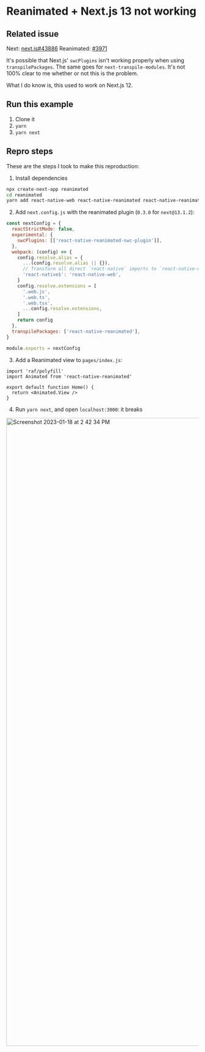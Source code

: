 # Reanimated + Next.js 13 not working

## Related issue

Next: [next.js#43886](https://github.com/vercel/next.js/issues/43886)
Reanimated: [#3971](https://github.com/software-mansion/react-native-reanimated/issues/3971)

It's possible that Next.js' `swcPlugins` isn't working properly when using `transpilePackages`. The same goes for `next-transpile-modules`. It's not 100% clear to me whether or not this is the problem. 

What I do know is, this used to work on Next.js 12.

## Run this example

1. Clone it
2. `yarn`
3. `yarn next`

## Repro steps

These are the steps I took to make this reproduction:

1. Install dependencies

```sh
npx create-next-app reanimated
cd reanimated
yarn add react-native-web react-native-reanimated react-native-reanimated-swc-plugin raf
```

2. Add `next.config.js` with the reanimated plugin (`0.3.0` for `next@13.1.2`):

```js
const nextConfig = {
  reactStrictMode: false,
  experimental: {
    swcPlugins: [['react-native-reanimated-swc-plugin']],
  },
  webpack: (config) => {
    config.resolve.alias = {
      ...(config.resolve.alias || {}),
      // Transform all direct `react-native` imports to `react-native-web`
      'react-native$': 'react-native-web',
    }
    config.resolve.extensions = [
      '.web.js',
      '.web.ts',
      '.web.tsx',
      ...config.resolve.extensions,
    ]
    return config
  },
  transpilePackages: ['react-native-reanimated'],
}

module.exports = nextConfig
```

3. Add a Reanimated view to `pages/index.js`:

```tsx
import 'raf/polyfill'
import Animated from 'react-native-reanimated'

export default function Home() {
  return <Animated.View />
}
```

4. Run `yarn next`, and open `localhost:3000`: it breaks


<img width="1643" alt="Screenshot 2023-01-18 at 2 42 34 PM" src="https://user-images.githubusercontent.com/13172299/213279607-e3b61934-2b06-422b-b44d-53ce7a711f6a.png">

